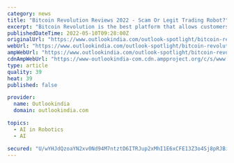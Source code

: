 ```yaml
---
category: news
title: "Bitcoin Revolution Reviews 2022 - Scam Or Legit Trading Robot?"
excerpt: "Bitcoin Revolution is the best platform that allows customers to invest in digital currency securely, safely, and easily. Also, this software helps users to determine their investment and provide notification of any changes or risks."
publishedDateTime: 2022-05-10T09:28:00Z
originalUrl: "https://www.outlookindia.com/outlook-spotlight/bitcoin-revolution-reviews-2022-scam-or-legit-trading-robot--news-195896"
webUrl: "https://www.outlookindia.com/outlook-spotlight/bitcoin-revolution-reviews-2022-scam-or-legit-trading-robot--news-195896"
ampWebUrl: "https://www.outlookindia.com/outlook-spotlight/bitcoin-revolution-reviews-2022-scam-or-legit-trading-robot--news-195896/amp"
cdnAmpWebUrl: "https://www-outlookindia-com.cdn.ampproject.org/c/s/www.outlookindia.com/outlook-spotlight/bitcoin-revolution-reviews-2022-scam-or-legit-trading-robot--news-195896/amp"
type: article
quality: 39
heat: 39
published: false

provider:
  name: Outlookindia
  domain: outlookindia.com

topics:
  - AI in Robotics
  - AI

secured: "U/wYHJdQzoaYN2xv0Nd94M7ntztD6ITRJup2xMhI1E6xCFE13Z3o4Sj8pRJBiUkdVJ1qNavDE+rvTmVvmLHAMChtNhPQI2WAFsFGx08L6GhiiyBAZopScyvSz0wtKOUi6eEmKD0HUtgnD6H8GGqZIv/cnVc8u3x4eSzc8+T5dp1eqgNj58b4kPki3TqxNR7fGAalaen8xwczuYE7vkxtOKqABBnZJxDaaTpg8I6Nfhdw4jG/WwG03TramDJNoLRN3rkI8wGJk5dX6vr3lMXvUOKx3ZSYV44MeyvEfMk6LxXx9/f+E3AJiDtR41eEq3n4M7R2t0xP3g+SusFiqLVvrBC+RSx8ikZL4FM7I1qhcgI=;Uu1RAFC9ISEUp8YPXEOfBg=="
---
```


